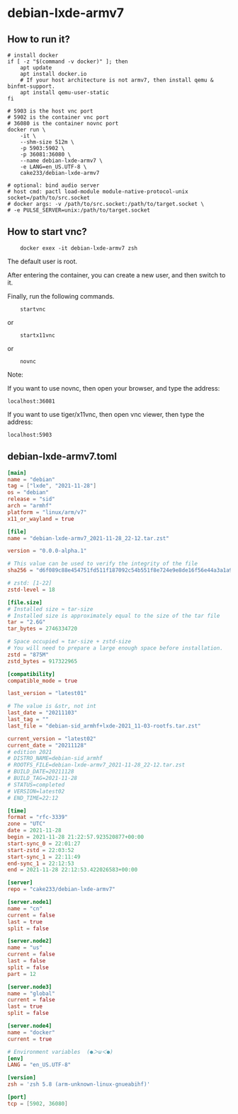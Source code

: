 # debian-lxde-armv7

## How to run it?

```shell
# install docker
if [ -z "$(command -v docker)" ]; then
    apt update
    apt install docker.io
    # If your host architecture is not armv7, then install qemu & binfmt-support.
    apt install qemu-user-static
fi

# 5903 is the host vnc port
# 5902 is the container vnc port
# 36080 is the container novnc port
docker run \
    -it \
    --shm-size 512m \
    -p 5903:5902 \
    -p 36081:36080 \
    --name debian-lxde-armv7 \
    -e LANG=en_US.UTF-8 \
    cake233/debian-lxde-armv7

# optional: bind audio server
# host cmd: pactl load-module module-native-protocol-unix socket=/path/to/src.socket
# docker args: -v /path/to/src.socket:/path/to/target.socket \
# -e PULSE_SERVER=unix:/path/to/target.socket

```

## How to start vnc?

```shell
    docker exex -it debian-lxde-armv7 zsh
```

The default user is root.

After entering the container, you can create a new user, and then switch to it.

Finally, run the following commands.

```shell
    startvnc
```

or

```shell
    startx11vnc
```

or

```shell
    novnc
```

Note:

If you want to use novnc, then open your browser, and type the address:

```
localhost:36081
```

If you want to use tiger/x11vnc, then open vnc viewer, then type the address:

```
localhost:5903
```

## debian-lxde-armv7.toml

```toml
[main]
name = "debian"
tag = ["lxde", "2021-11-28"]
os = "debian"
release = "sid"
arch = "armhf"
platform = "linux/arm/v7"
x11_or_wayland = true

[file]
name = "debian-lxde-armv7_2021-11-28_22-12.tar.zst"

version = "0.0.0-alpha.1"

# This value can be used to verify the integrity of the file
sha256 = "d6f089c88e454751fd511f187092c54b551f8e724e9e8de16f56e44a3a1a9944"

# zstd: [1-22]
zstd-level = 18

[file.size]
# Installed size ≈ tar-size
# Installed size is approximately equal to the size of the tar file
tar = "2.6G"
tar_bytes = 2746334720

# Space occupied ≈ tar-size + zstd-size
# You will need to prepare a large enough space before installation.
zstd = "875M"
zstd_bytes = 917322965

[compatibility]
compatible_mode = true

last_version = "latest01"

# The value is &str, not int
last_date = "20211103"
last_tag = ""
last_file = "debian-sid_armhf+lxde-2021_11-03-rootfs.tar.zst"

current_version = "latest02"
current_date = "20211128"
# edition 2021
# DISTRO_NAME=debian-sid_armhf
# ROOTFS_FILE=debian-lxde-armv7_2021-11-28_22-12.tar.zst
# BUILD_DATE=20211128
# BUILD_TAG=2021-11-28
# STATUS=completed
# VERSION=latest02
# END_TIME=22:12

[time]
format = "rfc-3339"
zone = "UTC"
date = 2021-11-28
begin = 2021-11-28 21:22:57.923520877+00:00
start-sync_0 = 22:01:27
start-zstd = 22:03:52
start-sync_1 = 22:11:49
end-sync_1 = 22:12:53
end = 2021-11-28 22:12:53.422026583+00:00

[server]
repo = "cake233/debian-lxde-armv7"

[server.node1]
name = "cn"
current = false
last = true
split = false

[server.node2]
name = "us"
current = false
last = false
split = false
part = 12

[server.node3]
name = "global"
current = false
last = true
split = false

[server.node4]
name = "docker"
current = true

# Environment variables  (●＞ω＜●)
[env]
LANG = "en_US.UTF-8"

[version]
zsh = 'zsh 5.8 (arm-unknown-linux-gnueabihf)'

[port]
tcp = [5902, 36080]
```
